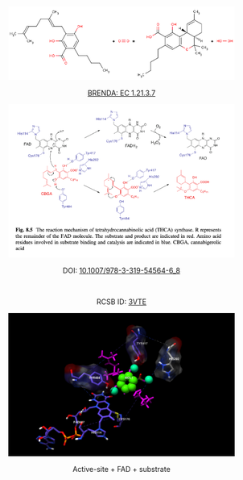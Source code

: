 <p align='center'>
    <img alt='' src='img/benda-mech.png' width='450px'>
    <p align='center'>
        <a href='https://www.brenda-enzymes.org/enzyme.php?ecno=1.21.3.7'>
            BRENDA: EC 1.21.3.7
        </a>
    <p>
</p>

<p align='center'>
    <img alt='' src='img/Fig8_5-Sirikantramas2017.png' width='450px'>
    <p align='center'>
        DOI:
        <a href='https://doi.org/10.1007/978-3-319-54564-6_8'>
             10.1007/978-3-319-54564-6_8
        </a>
    <p>
</p>
<p align='center'>
    <img alt='' src='img/3vte-spin.gif' width=450px'>
    <p align='center'>
        RCSB ID: 
        <a href='https://www.rcsb.org/structure/3vte'>
            3VTE
        </a> 
    </p>
</p>

<p align='center'>
    <img alt='' src='img/asite.png' width='450px'>
    <p align='center'> 
        Active-site + FAD + substrate
    </p>
</p>